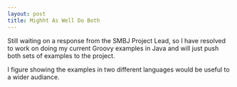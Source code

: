 ```yaml
---
layout: post
title: Mighht As Well Do Both
---
```


Still waiting on a response from the SMBJ Project Lead, 
so I have resolved to work on doing my current Groovy examples in Java and will just push both sets of examples to the project.

I figure showing the examples in two different languages would be useful to a wider audiance.
